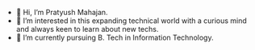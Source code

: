 - 👋 Hi, I’m Pratyush Mahajan.
- 👀 I’m interested in this expanding technical world with a curious mind and always keen to learn about new techs. 
- 🌱 I’m currently pursuing B. Tech in Information Technology.

<!---
PratyushMahajan/PratyushMahajan is a ✨ special ✨ repository because its `README.md` (this file) appears on your GitHub profile.
You can click the Preview link to take a look at your changes.
--->
